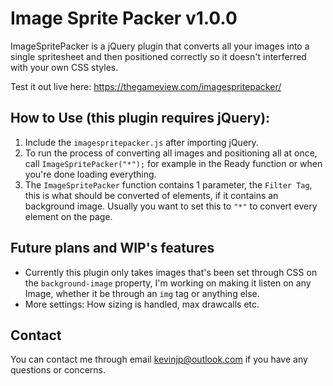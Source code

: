 # Image Sprite Packer v1.0.0
ImageSpritePacker is a jQuery plugin that converts all your images into a single spritesheet and then positioned correctly so it doesn't interferred with your own CSS styles.

Test it out live here: https://thegameview.com/imagespritepacker/

## How to Use (this plugin requires jQuery):
1. Include the `imagespritepacker.js` after importing jQuery.
2. To run the process of converting all images and positioning all at once, call `ImageSpritePacker("*");` for example in the Ready function or when you're done loading everything.
3. The `ImageSpritePacker` function contains 1 parameter, the `Filter Tag`, this is what should be converted of elements, if it contains an background image. Usually you want to set this to `"*"` to convert every element on the page.

## Future plans and WIP's features
- Currently this plugin only takes images that's been set through CSS on the `background-image` property, I'm working on making it listen on any Image, whether it be through an `img` tag or anything else.
- More settings: How sizing is handled, max drawcalls etc.

## Contact
You can contact me through email kevinjp@outlook.com if you have any questions or concerns.
